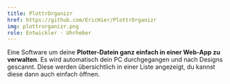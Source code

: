 ```yaml
---
title: PlottrOrganizr
href: https://github.com/EricHier/PlottrOrganizr
img: plottrorganizr.png
role: Entwickler · Uhrheber
---
```

Eine Software um deine **Plotter-Datein ganz einfach in einer Web-App zu verwalten**. Es wird automatisch dein PC durchgegangen und nach Designs gescannt. Diese werden übersichtlich in einer Liste angezeigt, du kannst diese dann auch einfach öffnen.
